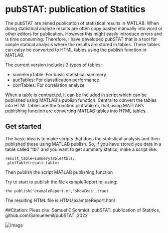 # pubSTAT: publication of Statitics
The pubSTAT are aimed publication of statistical results in MATLAB. When doing statistical analyze results are often copy pasted manually into word or other editors for publication. However this might easily introduce errors and is time consuming. Therefore, I have developed pubSTAT that is a tool for simple statical analysis where the results are stored in tables. These tables can ealsy be converted to HTML tables using the publish function in MATLAB.

The current version includes 3 types of tables:
 * summeryTable: For basic statistical summery 
 * aucTables: For classification performance 
 * corrTables: For correlation  analyze 
 
When a table is contracted, it can be included in script which can be published using MATLAB's publish function. Central to convert the tables into HTML tables are the function plottable.m, that using MATLAB’s publishing function are converting MATLAB tables into HTML tables.

## Get started 
The basic idea is to make scripts that does the statistical analysis and then published these using MATLAB publish.
So, if you have stored you data in a table called "tbl" and you want to get summery statics, make a script like:
```
result_table=summeryTable(tbl);
 plotTable(result_table)
```

Then publish the script MATLAB publishing function  

Try to start to publish the file exampleReport.m, using:
```
the publish('exampleReport.m','showCode',true)
```
The resulting HTML file is HTML\exampleReport.html


##Citation:
Pleas cite:  Samuel E Schmidt. pubSTAT: publication of Statitics, github.com/Samuelemil/pubSTAT ,2022 


![image](https://user-images.githubusercontent.com/14206853/206318233-2e121f3c-29f8-4735-a2b3-751fbab92dcb.png)







